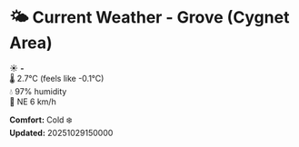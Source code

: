 # 🌤️ Current Weather - Grove (Cygnet Area)

☀️ **-**  
🌡️ 2.7°C (feels like -0.1°C)  
💧 97% humidity  
💨 NE 6 km/h  

**Comfort:** Cold ❄️  
**Updated:** 20251029150000
